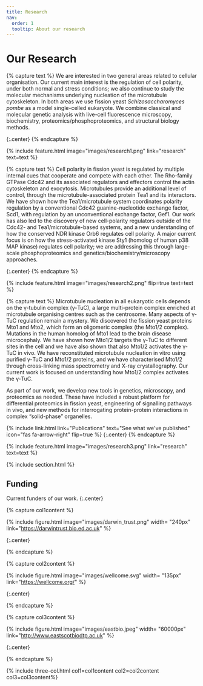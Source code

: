 ```yaml
---
title: Research
nav:
  order: 1
  tooltip: About our research
---
```


# <i class="fas fa-microscope"></i>Our Research

{% capture text %}
We are interested in two general areas related to cellular organisation. Our current main interest is the regulation of cell polarity, under both normal and stress conditions; we also continue to study the molecular mechanisms underlying nucleation of the microtubule cytoskeleton. In both areas we use fission yeast _Schizosaccharomyces pombe_ as a model single-celled eukaryote. We combine classical and molecular genetic analysis with live-cell fluorescence microscopy, biochemistry, proteomics/phosphoproteomics, and structural biology methods.


{:.center}
{% endcapture %}

{%
  include feature.html
  image="images/research1.png"
  link="research"
  text=text
%}

{% capture text %}
Cell polarity in fission yeast is regulated by multiple internal cues that cooperate and compete with each other. The Rho-family GTPase Cdc42 and its associated regulators and effectors control the actin cytoskeleton and exocytosis. Microtubules provide an additional level of control, through the microtubule-associated protein Tea1 and its interactors. We have shown how the Tea1/microtubule system coordinates polarity regulation by a conventional Cdc42 guanine-nucleotide exchange factor, Scd1, with regulation by an unconventional exchange factor, Gef1. Our work has also led to the discovery of new cell-polarity regulators outside of the Cdc42- and Tea1/microtubule-based systems, and a new understanding of how the conserved NDR kinase Orb6 regulates cell polarity. A major current focus is on how the stress-activated kinase Sty1 (homolog of human p38 MAP kinase) regulates cell polarity; we are addressing this through large-scale phosphoproteomics and genetics/biochemistry/microscopy approaches.


{:.center}
{% endcapture %}

{%
  include feature.html
  image="images/research2.png"
  flip=true
  text=text
%}

{% capture text %}
Microtubule nucleation in all eukaryotic cells depends on the γ-tubulin complex (γ-TuC), a large multi-protein complex enriched at microtubule organising centres such as the centrosome. Many aspects of γ-TuC regulation remain a mystery. We discovered the fission yeast proteins Mto1 and Mto2, which form an oligomeric complex (the Mto1/2 complex). Mutations in the human homolog of Mto1 lead to the brain disease microcephaly. We have shown how Mto1/2 targets the γ-TuC to different sites in the cell and we have also shown that also Mto1/2 activates the γ-TuC in vivo. We have reconstituted microtubule nucleation in vitro using purified γ-TuC and Mto1/2 proteins, and we have characterised Mto1/2 through cross-linking mass spectrometry and X-ray crystallography. Our current work is focused on understanding how Mto1/2 complex activates the γ-TuC.

As part of our work, we develop new tools in genetics, microscopy, and proteomics as needed. These have included a robust platform for differential proteomics in fission yeast, engineering of signalling pathways in vivo, and new methods for interrogating protein-protein interactions in complex “solid-phase” organelles.

{%
  include link.html
  link="Publications"
  text="See what we've published"
  icon="fas fa-arrow-right"
  flip=true
%}
{:.center}
{% endcapture %}

{%
  include feature.html
  image="images/research3.png"
  link="research"
  text=text
%}

{% include section.html %}

## <i class="fas fa-coins"></i>Funding

Current funders of our work.
{:.center}

{% capture col1content %}

{% include figure.html image="images/darwin_trust.png" width= "240px" link="https://darwintrust.bio.ed.ac.uk" %}




{:.center}

{% endcapture %}

{% capture col2content %}

{% include figure.html image="images/wellcome.svg" width= "135px" link="https://wellcome.org/" %}


{:.center}

{% endcapture %}

{% capture col3content %}

{% include figure.html image="images/eastbio.jpeg" width= "60000px" link="http://www.eastscotbiodtp.ac.uk" %}

{:.center}

{% endcapture %}

{% include three-col.html col1=col1content col2=col2content col3=col3content%}
